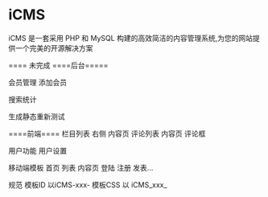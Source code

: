 iCMS
====

iCMS 是一套采用 PHP 和 MySQL 构建的高效简洁的内容管理系统,为您的网站提供一个完美的开源解决方案

====
未完成
====后台=====

会员管理
添加会员


搜索统计

生成静态重新测试

====前端====
栏目列表 右侧
内容页 评论列表
内容页 评论框

用户功能
用户设置

移动端模板 首页 列表 内容页 登陆 注册 发表...

规范
模板ID 以iCMS-xxx-
模板CSS 以 iCMS_xxx_

